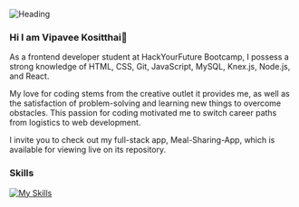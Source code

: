 ![Heading](https://user-images.githubusercontent.com/94117213/233404785-de562107-ea4c-45bc-8854-53db1ff7fd3a.png)

### Hi I am Vipavee Kositthai👋

As a frontend developer student at HackYourFuture Bootcamp, I possess a strong knowledge of HTML, CSS, Git, JavaScript, MySQL, Knex.js, Node.js, and React. 

My love for coding stems from the creative outlet it provides me, as well as the satisfaction of problem-solving and learning new things to overcome obstacles. This passion for coding motivated me to switch career paths from logistics to web development.

I invite you to check out my full-stack app, Meal-Sharing-App, which is available for viewing live on its repository.

### Skills 
[![My Skills](https://skillicons.dev/icons?i=js,react,css,bootstrap,html,nodejs,mysql,postman,git)](https://skillicons.dev)
